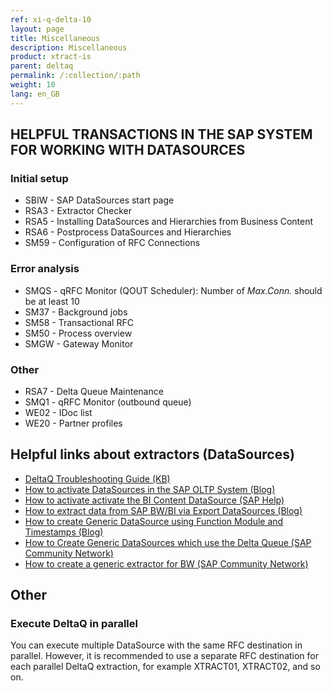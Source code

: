 ```yaml
---
ref: xi-q-delta-10
layout: page
title: Miscellaneous
description: Miscellaneous
product: xtract-is
parent: deltaq
permalink: /:collection/:path
weight: 10
lang: en_GB
---
```


## HELPFUL TRANSACTIONS IN THE SAP SYSTEM FOR WORKING WITH DATASOURCES

### Initial setup
* SBIW - SAP DataSources start page
* RSA3 - Extractor Checker 
* RSA5 - Installing DataSources and Hierarchies from Business Content  
* RSA6 - Postprocess DataSources and Hierarchies 
* SM59 - Configuration of RFC Connections 

### Error analysis
* SMQS - qRFC Monitor (QOUT Scheduler): Number of *Max.Conn.* should be at least 10
* SM37 - Background jobs
* SM58 - Transactional RFC
* SM50 - Process overview
* SMGW - Gateway Monitor

### Other 
* RSA7 - Delta Queue Maintenance
* SMQ1 - qRFC Monitor (outbound queue)
* WE02 - IDoc list
* WE20 - Partner profiles


## Helpful links about extractors (DataSources)

* [DeltaQ Troubleshooting Guide (KB)](https://kb.theobald-software.com/xtract-is/deltaq-troubleshooting-guide)
* [How to activate DataSources in the SAP OLTP System (Blog)](http://theobald-software.com/blog/2013/04/15/activating-datasources-in-the-oltp-system/)
* [How to activate activate the BI Content DataSource (SAP Help)](http://help.sap.com/saphelp_nw70ehp2/helpdata/en/d8/8f5738f988d439e10000009b38f842/content.htm)
* [How to extract data from SAP BW/BI via Export DataSources (Blog)](http://theobald-software.com/blog/2010/06/17/extracting-data-from-sap-bwbi-via-export-datasources-with-xtract-is/)
* [How to create Generic DataSource using Function Module and Timestamps (Blog)](http://theobald-software.com/blog/2011/02/16/create-generic-datasource-using-function-module-and-timestamps/)
* [How to Create Generic DataSources which use the Delta Queue (SAP Community Network)](https://archive.sap.com/documents/docs/DOC-16098)
* [How to create a generic extractor for BW (SAP Community Network)](http://www.sdn.sap.com/irj/scn/go/portal/prtroot/docs/library/uuid/a0f46157-e1c4-2910-27aa-e3f4a9c8df33?QuickLink=index&overridelayout=true)

## Other
### Execute DeltaQ in parallel
You can execute multiple DataSource with the same RFC destination in parallel.
However, it is recommended to use a separate RFC destination for each parallel DeltaQ extraction, for example XTRACT01, XTRACT02, and so on.
